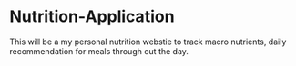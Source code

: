 # Nutrition-Application
This will be a my personal nutrition webstie to track macro nutrients, daily recommendation for meals through out the day.
